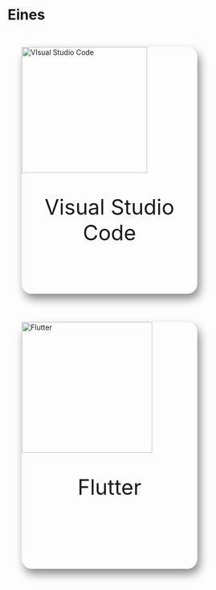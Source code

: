 <!-- TITLE: 1. Home -->
# Eines

<div>
	<div style="float: left; box-shadow: 5px 10px 18px #888888; border-radius: 20px; margin: 2em; height: 35em; width: 25em">
		<a href="https://wiki-js-epl.herokuapp.com/visual-studio-code"><img width="250" alt="VIsual Studio Code" src="https://mospaw.com/wp-content/uploads/2018/07/Visual_Studio_code_logo-274x300.png"></a> 
		<p style="font-size: 3em; text-align: center">Visual Studio Code</p>
	</div>
	<div style="float: left; box-shadow: 5px 10px 18px #888888; border-radius: 20px;  margin: 2em; height: 35em; width: 25em">
		<a href="https://wiki-js-epl.herokuapp.com/flutter"><img width="260" alt="Flutter" src="https://cdn-images-1.medium.com/max/1200/1*5-aoK8IBmXve5whBQM90GA.png"></a>	
		<p style="font-size: 3em; text-align: center">Flutter</p>
	</div>

</div>
